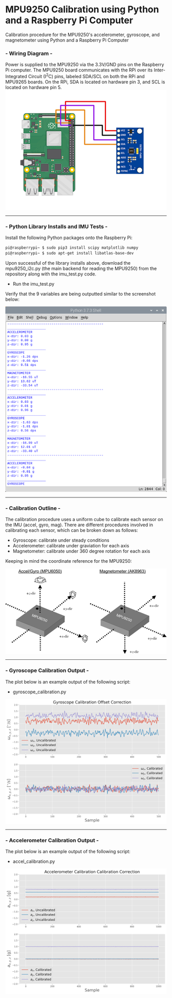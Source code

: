 # MPU9250 Calibration using Python and a Raspberry Pi Computer
Calibration procedure for the MPU9250's accelerometer, gyroscope, and magnetometer using Python and a Raspberry Pi Computer

### - Wiring Diagram - 

Power is supplied to the MPU9250 via the 3.3V/GND pins on the Raspberry Pi computer. The MPU9250 board communicates with the RPi over its Inter-Integrated Circuit (I<sup>2</sup>C) pins, labeled SDA/SCL on both the RPi and MPU9265 boards. On the RPi, SDA is located on hardware pin 3, and SCL is located on hardware pin 5. 
![Wiring diagram of MPU9250 to RPI4](./images/mpu9250_raspberry_pi_4_wiring_diagram.png)
___
### - Python Library Installs and IMU Tests - 
Install the following Python packages onto the Raspberry Pi:
```bash
pi@raspberrypi~ $ sudo pip3 install scipy matplotlib numpy
pi@raspberrypi~ $ sudo apt-get install libatlas-base-dev
```
Upon successful of the library installs above, download the mpu9250_i2c.py (the main backend for reading the MPU9250) from the repository along with the imu_test.py code. 

- Run the imu_test.py 

Verify that the 9 variables are being outputted similar to the screenshot below:

![MPU9250 Test Printout](./images/imu_test_printout.png)
___
### - Calibration Outline - 

The calibration procedure uses a uniform cube to calibrate each sensor on the IMU (accel, gyro, mag). There are different procedures involved in calibrating each sensor, which can be broken down as follows:

- Gyroscope: calibrate under steady conditions
- Accelerometer: calibrate under graviation for each axis
- Magnetometer: calibrate under 360 degree rotation for each axis

Keeping in mind the coordinate reference for the MPU9250:

![MPU9250 Coordinate References](./images/mpu6050_ak8963_drawing_coordinates.png)
___
### - Gyroscope Calibration Output - 

The plot below is an example output of the following script:
- gyroscope_calibration.py

![MPU9250 Gyro Output](./images/gyro_calibration_output_github.jpg)
___
### - Accelerometer Calibration Output - 

The plot below is an example output of the following script:
- accel_calibration.py

![MPU9250 Accel Output](./images/accel_calibration_output_github.jpg)
